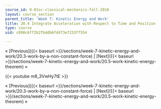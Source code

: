 ```yaml
---
course_id: 8-01sc-classical-mechanics-fall-2016
layout: course_section
parent_title: 'Week 7: Kinetic Energy and Work'
title: 20.4 Integrate Acceleration with Respect to Time and Position
type: course
uid: c898c6ff2b2fbddb6fddf3e7233ff554

---
```


« [Previous]({{< baseurl >}}/sections/week-7-kinetic-energy-and-work/20.3-work-by-a-non-constant-force) | [Next]({{< baseurl >}}/sections/week-7-kinetic-energy-and-work/20.5-work-kinetic-energy-theorem) »

{{< youtube m8_3VwHy7tE >}}

« [Previous]({{< baseurl >}}/sections/week-7-kinetic-energy-and-work/20.3-work-by-a-non-constant-force) | [Next]({{< baseurl >}}/sections/week-7-kinetic-energy-and-work/20.5-work-kinetic-energy-theorem) »